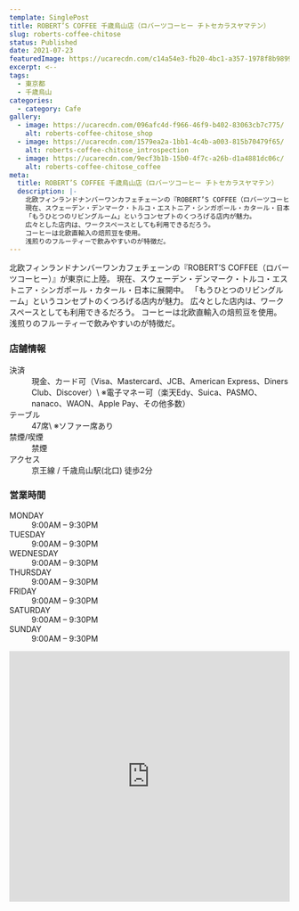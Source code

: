 ```yaml
---
template: SinglePost
title: ROBERT’S COFFEE 千歳烏山店（ロバーツコーヒー チトセカラスヤマテン）
slug: roberts-coffee-chitose
status: Published
date: 2021-07-23
featuredImage: https://ucarecdn.com/c14a54e3-fb20-4bc1-a357-1978f8b98993/
excerpt: <--
tags:
  - 東京都
  - 千歳烏山
categories:
  - category: Cafe
gallery:
  - image: https://ucarecdn.com/096afc4d-f966-46f9-b402-83063cb7c775/
    alt: roberts-coffee-chitose_shop
  - image: https://ucarecdn.com/1579ea2a-1bb1-4c4b-a003-815b70479f65/
    alt: roberts-coffee-chitose_introspection
  - image: https://ucarecdn.com/9ecf3b1b-15b0-4f7c-a26b-d1a4881dc06c/
    alt: roberts-coffee-chitose_coffee
meta:
  title: ROBERT’S COFFEE 千歳烏山店（ロバーツコーヒー チトセカラスヤマテン）
  description: |-
    北欧フィンランドナンバーワンカフェチェーンの『ROBERT’S COFFEE（ロバーツコーヒー）』が東京に上陸。
    現在、スウェーデン・デンマーク・トルコ・エストニア・シンガポール・カタール・日本に展開中。
    「もうひとつのリビングルーム」というコンセプトのくつろげる店内が魅力。
    広々とした店内は、ワークスペースとしても利用できるだろう。
    コーヒーは北欧直輸入の焙煎豆を使用。
    浅煎りのフルーティーで飲みやすいのが特徴だ。
---
```

北欧フィンランドナンバーワンカフェチェーンの『ROBERT’S COFFEE（ロバーツコーヒー）』が東京に上陸。
現在、スウェーデン・デンマーク・トルコ・エストニア・シンガポール・カタール・日本に展開中。
「もうひとつのリビングルーム」というコンセプトのくつろげる店内が魅力。
広々とした店内は、ワークスペースとしても利用できるだろう。
コーヒーは北欧直輸入の焙煎豆を使用。
浅煎りのフルーティーで飲みやすいのが特徴だ。

### 店舗情報

<dl id="info">
<dt>決済</dt>
<dd>現金、カード可（Visa、Mastercard、JCB、American Express、Diners Club、Discover）\
※電子マネー可（楽天Edy、Suica、PASMO、nanaco、WAON、Apple Pay、その他多数）</dd>
<dt>テーブル</dt>
<dd>47席\
※ソファー席あり</dd>
<dt>禁煙/喫煙</dt>
<dd>禁煙</dd>
<dt>アクセス</dt>
<dd>京王線 / 千歳烏山駅(北口) 徒歩2分</dd>
</dl>

### 営業時間

<dl id="op_h">

<dt>MONDAY</dt>
<dd>9:00AM – 9:30PM</dd>
<dt>TUESDAY</dt>
<dd>9:00AM – 9:30PM</dd>
<dt>WEDNESDAY</dt>
<dd>9:00AM – 9:30PM</dd>
<dt>THURSDAY</dt>
<dd>9:00AM – 9:30PM</dd>
<dt>FRIDAY</dt>
<dd>9:00AM – 9:30PM</dd>
<dt>SATURDAY</dt>
<dd>9:00AM – 9:30PM</dd>
<dt>SUNDAY</dt>
<dd>9:00AM – 9:30PM</dd>

</dl>

<iframe src="https://www.google.com/maps/embed?pb=!1m14!1m8!1m3!1d12965.396450521514!2d139.6001116!3d35.6684049!3m2!1i1024!2i768!4f13.1!3m3!1m2!1s0x0%3A0x832d9da58da81a1e!2z44Ot44OQ44O844OE44Kz44O844OS44O85Y2D5q2z54OP5bGx5bqX!5e0!3m2!1sja!2sjp!4v1584416546171!5m2!1sja!2sjp" width="100%" height="450" frameborder="0" style="border:0;" allowfullscreen="" aria-hidden="false" tabindex="0"></iframe>